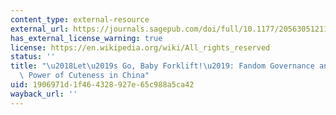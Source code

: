 ```yaml
---
content_type: external-resource
external_url: https://journals.sagepub.com/doi/full/10.1177/20563051211024960
has_external_license_warning: true
license: https://en.wikipedia.org/wiki/All_rights_reserved
status: ''
title: "\u2018Let\u2019s Go, Baby Forklift!\u2019: Fandom Governance and the Political\
  \ Power of Cuteness in China"
uid: 1906971d-1f46-4328-927e-65c988a5ca42
wayback_url: ''
---
```

